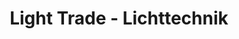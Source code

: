 ---
title: "Light Trade - Lichttechnik"
url: /linkenheim-hochstetten/light-trade-lichttechnik/
shop: Lampen
---